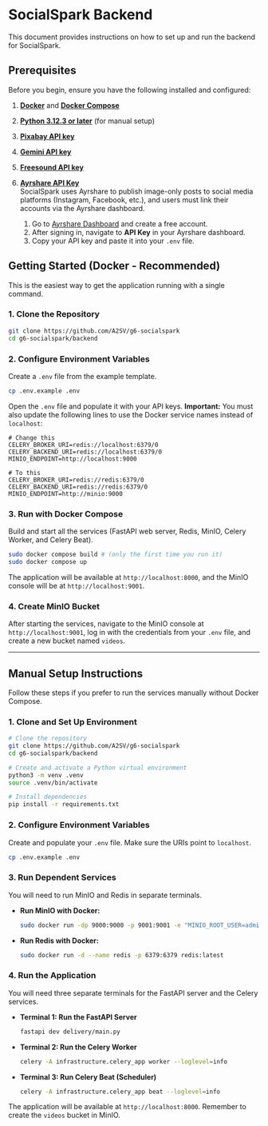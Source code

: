 # SocialSpark Backend

This document provides instructions on how to set up and run the backend for SocialSpark.

## Prerequisites

Before you begin, ensure you have the following installed and configured:

1.  **[Docker](https://docs.docker.com/get-docker/)** and **[Docker Compose](https://docs.docker.com/compose/install/)**
2.  **[Python 3.12.3 or later](https://www.python.org/downloads/)** (for manual setup)
3.  **[Pixabay API key](https://pixabay.com/api/docs/)**
4.  **[Gemini API key](https://ai.google.dev/pricing)**
5.  **[Freesound API key](https://freesound.org/docs/api/)**
6. **[Ayrshare API Key](https://www.ayrshare.com/)**  
  SocialSpark uses Ayrshare to publish image-only posts to social media platforms (Instagram, Facebook,  etc.), and users must link their accounts via the Ayrshare dashboard.

   1. Go to [Ayrshare Dashboard](https://app.ayrshare.com/auth/register) and create a free account.  
   2. After signing in, navigate to **API Key** in your Ayrshare dashboard.  
   3. Copy your API key and paste it into your `.env` file.



## Getting Started (Docker - Recommended)

This is the easiest way to get the application running with a single command.

### 1. Clone the Repository

```sh
git clone https://github.com/A2SV/g6-socialspark
cd g6-socialspark/backend
```

### 2. Configure Environment Variables

Create a `.env` file from the example template.

```sh
cp .env.example .env
```

Open the `.env` file and populate it with your API keys. **Important:** You must also update the following lines to use the Docker service names instead of `localhost`:

```properties
# Change this
CELERY_BROKER_URI=redis://localhost:6379/0
CELERY_BACKEND_URI=redis://localhost:6379/0
MINIO_ENDPOINT=http://localhost:9000

# To this
CELERY_BROKER_URI=redis://redis:6379/0
CELERY_BACKEND_URI=redis://redis:6379/0
MINIO_ENDPOINT=http://minio:9000
```

### 3. Run with Docker Compose

Build and start all the services (FastAPI web server, Redis, MinIO, Celery Worker, and Celery Beat).

```sh
sudo docker compose build # (only the first time you run it)
sudo docker compose up 
```

The application will be available at `http://localhost:8000`, and the MinIO console will be at `http://localhost:9001`.

### 4. Create MinIO Bucket

After starting the services, navigate to the MinIO console at `http://localhost:9001`, log in with the credentials from your `.env` file, and create a new bucket named `videos`.

---

## Manual Setup Instructions

Follow these steps if you prefer to run the services manually without Docker Compose.

### 1. Clone and Set Up Environment

```sh
# Clone the repository
git clone https://github.com/A2SV/g6-socialspark
cd g6-socialspark/backend

# Create and activate a Python virtual environment
python3 -m venv .venv
source .venv/bin/activate

# Install dependencies
pip install -r requirements.txt
```

### 2. Configure Environment Variables

Create and populate your `.env` file. Make sure the URIs point to `localhost`.

```sh
cp .env.example .env
```

### 3. Run Dependent Services

You will need to run MinIO and Redis in separate terminals.

-   **Run MinIO with Docker:**
    ```sh
    sudo docker run -dp 9000:9000 -p 9001:9001 -e "MINIO_ROOT_USER=admin"  -e "MINIO_ROOT_PASSWORD=admin123" quay.io/minio/minio server /data --console-address ":9001"
    ```
-   **Run Redis with Docker:**
    ```sh
    sudo docker run -d --name redis -p 6379:6379 redis:latest
    ```

### 4. Run the Application

You will need three separate terminals for the FastAPI server and the Celery services.

-   **Terminal 1: Run the FastAPI Server**
    ```sh
    fastapi dev delivery/main.py
    ```
-   **Terminal 2: Run the Celery Worker**
    ```sh
    celery -A infrastructure.celery_app worker --loglevel=info
    ```
-   **Terminal 3: Run Celery Beat (Scheduler)**
    ```sh
    celery -A infrastructure.celery_app beat --loglevel=info
    ```

The application will be available at `http://localhost:8000`. Remember to create the `videos` bucket in MinIO.


